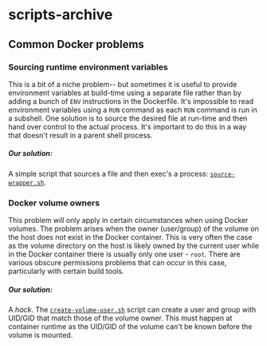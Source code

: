 # scripts-archive

## Common Docker problems
### Sourcing runtime environment variables
This is a bit of a niche problem-- but sometimes it is useful to provide environment variables at build-time using a separate file rather than by adding a bunch of `ENV` instructions in the Dockerfile. It's impossible to read environment variables using a `RUN` command as each `RUN` command is run in a subshell. One solution is to source the desired file at run-time and then hand over control to the actual process. It's important to do this in a way that doesn't result in a parent shell process.

##### Our solution:
A simple script that sources a file and then exec's a process: [`source-wrapper.sh`](common/source-wrapper.sh).

### Docker volume owners
This problem will only apply in certain circumstances when using Docker volumes. The problem arises when the owner (user/group) of the volume on the host does not exist in the Docker container. This is very often the case as the volume directory on the host is likely owned by the current user while in the Docker container there is usually only one user - `root`. There are various obscure permissions problems that can occur in this case, particularly with certain build tools.

##### Our solution:
A *hack*. The [`create-volume-user.sh`](debian/create-volume-user.sh) script can create a user and group with UID/GID that match those of the volume owner. This must happen at container runtime as the UID/GID of the volume can't be known before the volume is mounted.
